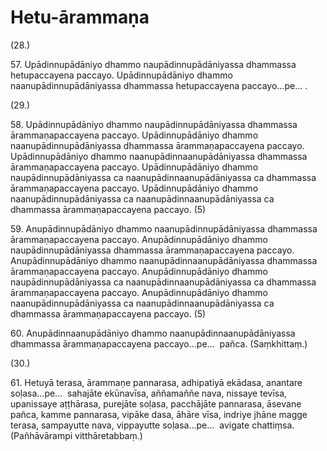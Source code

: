 

# Hetu-ārammaṇa





(28.)

57\. Upādinnupādāniyo dhammo naupādinnupādāniyassa dhammassa hetupaccayena paccayo. Upādinnupādāniyo dhammo naanupādinnupādāniyassa dhammassa hetupaccayena paccayo…pe… .

(29.)

58\. Upādinnupādāniyo dhammo naupādinnupādāniyassa dhammassa ārammaṇapaccayena paccayo. Upādinnupādāniyo dhammo naanupādinnupādāniyassa dhammassa ārammaṇapaccayena paccayo. Upādinnupādāniyo dhammo naanupādinnaanupādāniyassa dhammassa ārammaṇapaccayena paccayo. Upādinnupādāniyo dhammo naupādinnupādāniyassa ca naanupādinnaanupādāniyassa ca dhammassa ārammaṇapaccayena paccayo. Upādinnupādāniyo dhammo naanupādinnupādāniyassa ca naanupādinnaanupādāniyassa ca dhammassa ārammaṇapaccayena paccayo. (5)

59\. Anupādinnupādāniyo dhammo naanupādinnupādāniyassa dhammassa ārammaṇapaccayena paccayo. Anupādinnupādāniyo dhammo naupādinnupādāniyassa dhammassa ārammaṇapaccayena paccayo. Anupādinnupādāniyo dhammo naanupādinnaanupādāniyassa dhammassa ārammaṇapaccayena paccayo. Anupādinnupādāniyo dhammo naupādinnupādāniyassa ca naanupādinnaanupādāniyassa ca dhammassa ārammaṇapaccayena paccayo. Anupādinnupādāniyo dhammo naanupādinnupādāniyassa ca naanupādinnaanupādāniyassa ca dhammassa ārammaṇapaccayena paccayo. (5)

60\. Anupādinnaanupādāniyo dhammo naanupādinnaanupādāniyassa dhammassa ārammaṇapaccayena paccayo…pe…  pañca. (Saṃkhittaṃ.)

(30.)

61\. Hetuyā terasa, ārammaṇe pannarasa, adhipatiyā ekādasa, anantare soḷasa…pe…  sahajāte ekūnavīsa, aññamaññe nava, nissaye tevīsa, upanissaye aṭṭhārasa, purejāte soḷasa, pacchājāte pannarasa, āsevane pañca, kamme pannarasa, vipāke dasa, āhāre vīsa, indriye jhāne magge terasa, sampayutte nava, vippayutte soḷasa…pe…  avigate chattiṃsa. (Pañhāvārampi vitthāretabbaṃ.)



